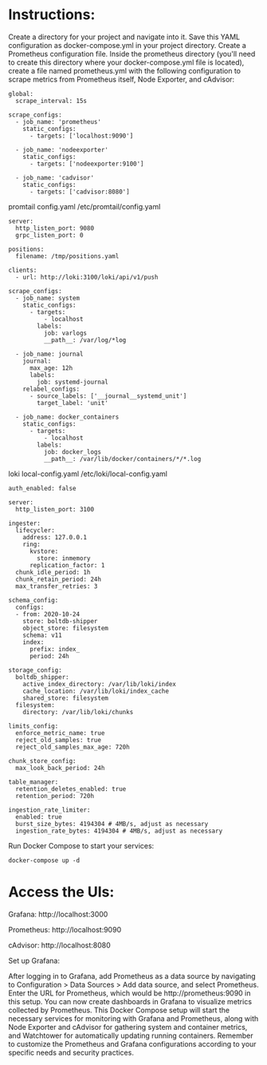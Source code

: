 # Instructions:

Create a directory for your project and navigate into it.
Save this YAML configuration as docker-compose.yml in your project directory.
Create a Prometheus configuration file. Inside the prometheus directory (you'll need to create this directory where your docker-compose.yml file is located), create a file named prometheus.yml with the following configuration to scrape metrics from Prometheus itself, Node Exporter, and cAdvisor:
```
global:
  scrape_interval: 15s

scrape_configs:
  - job_name: 'prometheus'
    static_configs:
      - targets: ['localhost:9090']

  - job_name: 'nodeexporter'
    static_configs:
      - targets: ['nodeexporter:9100']

  - job_name: 'cadvisor'
    static_configs:
      - targets: ['cadvisor:8080']
```
promtail config.yaml /etc/promtail/config.yaml
```
server:
  http_listen_port: 9080
  grpc_listen_port: 0

positions:
  filename: /tmp/positions.yaml

clients:
  - url: http://loki:3100/loki/api/v1/push

scrape_configs:
  - job_name: system
    static_configs:
      - targets:
          - localhost
        labels:
          job: varlogs
          __path__: /var/log/*log

  - job_name: journal
    journal:
      max_age: 12h
      labels:
        job: systemd-journal
    relabel_configs:
      - source_labels: ['__journal__systemd_unit']
        target_label: 'unit'

  - job_name: docker_containers
    static_configs:
      - targets:
          - localhost
        labels:
          job: docker_logs
          __path__: /var/lib/docker/containers/*/*.log
```
loki local-config.yaml /etc/loki/local-config.yaml
```
auth_enabled: false

server:
  http_listen_port: 3100

ingester:
  lifecycler:
    address: 127.0.0.1
    ring:
      kvstore:
        store: inmemory
      replication_factor: 1
  chunk_idle_period: 1h
  chunk_retain_period: 24h
  max_transfer_retries: 3

schema_config:
  configs:
  - from: 2020-10-24
    store: boltdb-shipper
    object_store: filesystem
    schema: v11
    index:
      prefix: index_
      period: 24h

storage_config:
  boltdb_shipper:
    active_index_directory: /var/lib/loki/index
    cache_location: /var/lib/loki/index_cache
    shared_store: filesystem
  filesystem:
    directory: /var/lib/loki/chunks

limits_config:
  enforce_metric_name: true
  reject_old_samples: true
  reject_old_samples_max_age: 720h

chunk_store_config:
  max_look_back_period: 24h

table_manager:
  retention_deletes_enabled: true
  retention_period: 720h

ingestion_rate_limiter:
  enabled: true
  burst_size_bytes: 4194304 # 4MB/s, adjust as necessary
  ingestion_rate_bytes: 4194304 # 4MB/s, adjust as necessary
```
Run Docker Compose to start your services:
```
docker-compose up -d
```
# Access the UIs:

Grafana: http://localhost:3000

Prometheus: http://localhost:9090

cAdvisor: http://localhost:8080

Set up Grafana:

After logging in to Grafana, add Prometheus as a data source by navigating to Configuration > Data Sources > Add data source, and select Prometheus.
Enter the URL for Prometheus, which would be http://prometheus:9090 in this setup.
You can now create dashboards in Grafana to visualize metrics collected by Prometheus.
This Docker Compose setup will start the necessary services for monitoring with Grafana and Prometheus, along with Node Exporter and cAdvisor for gathering system and container metrics, and Watchtower for automatically updating running containers. Remember to customize the Prometheus and Grafana configurations according to your specific needs and security practices.





